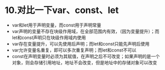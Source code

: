 # 10.对比一下var、const、let

* var和let用于声明变量，而const用于声明常量
* var声明的变量不存在块级作用域，在全部范围内有效，（因为变量提升）；而let和const声明只在块级作用域内使用
* var存在变量提升，可以先使用后声明；而let和const只能先声明后使用
* var允许变量名重复，即可以多次重复声明；而let和const不可以
* const在声明变量时必须为其赋值，在声明之后不可改变；如果声明的是一个对象，则会存储引用地址，地址不会改变，但是地址中的存储对象可以改变